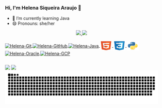 ### Hi, I'm Helena Siqueira Araujo :wave:

- 🌱 I’m currently learning Java
- 😄 Pronouns: she/her

<div align="center">
  <a href="https://github.com/SAHelena">
  <img height="170em" src="https://github-readme-stats.vercel.app/api?username=SAHelena&show_icons=true&theme=tokyonight&include_all_commits=true&count_private=true"/>
  <img height="170em" src="https://github-readme-stats.vercel.app/api/top-langs/?username=SAHelena&layout=compact&langs_count=7&theme=tokyonight"/>
</div>

<div style="display: inline_block"><br>
  <img align="center" alt="Helena-Git" height="30" width="40" src="https://cdn.jsdelivr.net/gh/devicons/devicon/icons/git/git-original.svg">
  <img align="center" alt="Helena-GitHub" height="30" width="40" src="https://cdn.jsdelivr.net/gh/devicons/devicon/icons/github/github-original.svg">
  <img align="center" alt="Helena-Java" height="30" width="40" src="https://cdn.jsdelivr.net/gh/devicons/devicon/icons/java/java-original.svg">
  <img align="center" alt="Helena-HTML" height="30" width="40" src="https://raw.githubusercontent.com/devicons/devicon/master/icons/html5/html5-original.svg">
  <img align="center" alt="Helena-CSS" height="30" width="40" src="https://raw.githubusercontent.com/devicons/devicon/master/icons/css3/css3-original.svg">
  <img align="center" alt="Helena-Python" height="30" width="40" src="https://raw.githubusercontent.com/devicons/devicon/master/icons/python/python-original.svg">
  <img align="center" alt="Helena-Oracle" height="30" width="40" src="https://cdn.jsdelivr.net/gh/devicons/devicon/icons/oracle/oracle-original.svg">
  <img align="center" alt="Helena-GCP" height="30" width="40"
src="https://cdn.jsdelivr.net/gh/devicons/devicon/icons/googlecloud/googlecloud-original.svg">
          
</div>

##

<div> 
  <a href = "mailto:helenasa2800@gmail.com"><img src="https://img.shields.io/badge/Gmail-D14836?style=for-the-badge&logo=gmail&logoColor=white" target="_blank"></a>
  <a href="http://www.linkedin.com/in/helena-siqueira" target="_blank"><img src="https://img.shields.io/badge/-LinkedIn-%230077B5?style=for-the-badge&logo=linkedin&logoColor=white" target="_blank"></a> 
  
  <picture>
    <source media="(prefers-color-scheme: dark)" srcset="https://raw.githubusercontent.com/platane/platane/output/github-contribution-grid-snake-dark.svg">
    <source media="(prefers-color-scheme: light)" srcset="https://raw.githubusercontent.com/platane/platane/output/github-contribution-grid-snake.svg">
    <img alt="github contribution grid snake animation" src="https://raw.githubusercontent.com/platane/platane/output/github-contribution-grid-snake.svg">
  </picture>

 </div>
